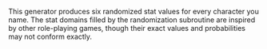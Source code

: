 This generator produces six randomized stat values for every character you name. The stat domains filled by the randomization subroutine are inspired by other role-playing games, though their exact values and probabilities may not conform exactly.  